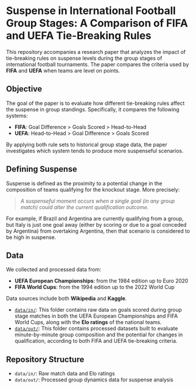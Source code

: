 # Suspense in International Football Group Stages: A Comparison of FIFA and UEFA Tie-Breaking Rules

This repository accompanies a research paper that analyzes the impact of tie-breaking rules on suspense levels during the group stages of international football tournaments. The paper compares the criteria used by **FIFA** and **UEFA** when teams are level on points.

## Objective

The goal of the paper is to evaluate how different tie-breaking rules affect the suspense in group standings. Specifically, it compares the following systems:

- **FIFA**: Goal Difference > Goals Scored > Head-to-Head
- **UEFA**: Head-to-Head > Goal Difference > Goals Scored

By applying both rule sets to historical group stage data, the paper investigates which system tends to produce more suspenseful scenarios.

## Defining Suspense

Suspense is defined as the proximity to a potential change in the composition of teams qualifying for the knockout stage. More precisely:

> *A suspenseful moment occurs when a single goal (in any group match) could alter the current qualification outcome.*

For example, if Brazil and Argentina are currently qualifying from a group, but Italy is just one goal away (either by scoring or due to a goal conceded by Argentina) from overtaking Argentina, then that scenario is considered to be high in suspense.

## Data

We collected and processed data from:

- **UEFA European Championships**: from the 1984 edition up to Euro 2020
- **FIFA World Cups**: from the 1994 edition up to the 2022 World Cup

Data sources include both **Wikipedia** and **Kaggle**.

- [`data/in/`](https://github.com/AEGDDI/tiebreak_wc/tree/main/data/in): This folder contains raw data on goals scored during group stage matches in both the UEFA European Championships and FIFA World Cups, along with the **Elo ratings** of the national teams.
- [`data/out/`](https://github.com/AEGDDI/tiebreak_wc/tree/main/data/out): This folder contains processed datasets built to evaluate minute-by-minute group composition and the potential for changes in qualification, according to both FIFA and UEFA tie-breaking criteria.

## Repository Structure

- `data/in/`: Raw match data and Elo ratings
- `data/out/`: Processed group dynamics data for suspense analysis


